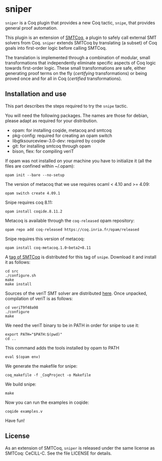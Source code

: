 # sniper

`sniper` is a Coq plugin that provides a new Coq tactic, `snipe`, that
provides general proof automation.

This plugin is an extension of [SMTCoq](https://smtcoq.github.io), a
plugin to safely call external SMT solvers from Coq. `sniper` extends
SMTCoq by translating (a subset) of Coq goals into first-order logic
before calling SMTCoq.

The translation is implemented through a combination of modular, small
transformations that independently eliminate specific aspects of Coq
logic towards first-order logic. These small transformations are safe,
either generating proof terms on the fly (*certifying* transformations)
or being proved once and for all in Coq (*certified* transformations).


## Installation and use

This part describes the steps required to try the `snipe` tactic.

You will need the following packages. The names are those for debian, please adapt as required for your distribution.
- opam: for installing coqide, metacoq and smtcoq
- pkg-config: required for creating an opam switch
- libgtksourceview-3.0-dev: required by coqide
- git: for installing smtcoq through opam
- bison, flex: for compiling veriT

If opam was not installed on your machine you have to initialize it (all the files are confined within ~/.opam):
```
opam init --bare --no-setup
```

The version of metacoq that we use requires ocaml < 4.10 and >= 4.09:
```
opam switch create 4.09.1
```

Snipe requires coq 8.11:
```
opam install coqide.8.11.2
```

Metacoq is available through the `coq-released` opam repository:
```
opam repo add coq-released https://coq.inria.fr/opam/released
```

Snipe requires this version of metacoq:
```
opam install coq-metacoq.1.0~beta2+8.11
```

A [tag of SMTCoq](https://github.com/smtcoq/smtcoq/releases/tag/pxtp21)
is distributed for this tag of `snipe`. Download it and install it as
follows:
```
cd src
./configure.sh
make
make install
```

Sources of the veriT SMT solver are distributed
[here](https://www.lri.fr/~keller/Documents-recherche/Smtcoq/veriT9f48a98.tar.gz).
Once unpacked, compilation of veriT is as follows:
```
cd veriT9f48a98
./configure
make
```

We need the veriT binary to be in PATH in order for snipe to use it:
```
export PATH="$PATH:$(pwd)"
cd ..
```

This command adds the tools installed by opam to PATH
```
eval $(opam env)
```

We generate the makefile for snipe:
```
coq_makefile -f _CoqProject -o Makefile
```

We build snipe:
```
make
```

Now you can run the examples in coqide:
```
coqide examples.v
```

Have fun!


## License
As an extension of SMTCoq, `sniper` is released under the same license
as SMTCoq: CeCILL-C. See the file LICENSE for details.
